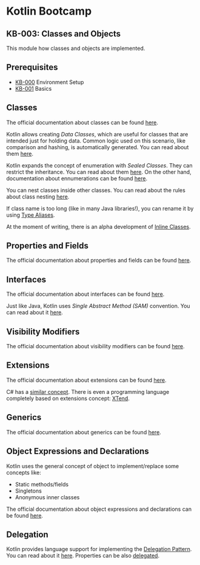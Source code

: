 # Kotlin Bootcamp
## KB-003: Classes and Objects
This module how classes and objects are implemented.

## Prerequisites
* [KB-000](../KB-000/index.md) Environment Setup
* [KB-001](../KB-001/index.md) Basics

## Classes
The official documentation about classes can be found [here](https://kotlinlang.org/docs/reference/classes.html).

Kotlin allows creating *Data Classes*, which are useful for classes that are intended just for holding data. Common logic used on this scenario, like comparison and hashing, is automatically generated. You can read about them [here](https://kotlinlang.org/docs/reference/data-classes.html).

Kotlin expands the concept of enumeration with *Sealed Classes*. They can restrict the inheritance. You can read about them [here](https://kotlinlang.org/docs/reference/sealed-classes.html). On the other hand, documentation about ennumerations can be found [here](https://kotlinlang.org/docs/reference/enum-classes.html).  

You can nest classes inside other classes. You can read about the rules about class nesting [here](https://kotlinlang.org/docs/reference/nested-classes.html).

If class name is too long (like in many Java libraries!), you can rename it by using [Type Aliases](https://kotlinlang.org/docs/reference/type-aliases.html).

At the moment of writing, there is an alpha development of [Inline Classes](https://kotlinlang.org/docs/reference/inline-classes.html).

## Properties and Fields
The official documentation about properties and fields can be found [here](https://kotlinlang.org/docs/reference/properties.html).

## Interfaces 
The official documentation about interfaces can be found [here](https://kotlinlang.org/docs/reference/interfaces.html).

Just like Java, Kotlin uses *Single Abstract Method (SAM)* convention. You can read about it [here](https://kotlinlang.org/docs/reference/fun-interfaces.html).

## Visibility Modifiers 
The official documentation about visibility modifiers can be found [here](https://kotlinlang.org/docs/reference/visibility-modifiers.html).

## Extensions
The official documentation about extensions can be found [here](https://kotlinlang.org/docs/reference/extensions.html).

C# has a [similar concept](https://docs.microsoft.com/en-us/dotnet/csharp/programming-guide/classes-and-structs/extension-methods). There is even a programming language completely based on extensions concept: [XTend](https://www.eclipse.org/xtend/). 

## Generics
The official documentation about generics can be found [here](https://kotlinlang.org/docs/reference/generics.html).

## Object Expressions and Declarations
Kotlin uses the general concept of object to implement/replace some concepts like:
* Static methods/fields
* Singletons
* Anonymous inner classes  

The official documentation about object expressions and declarations can be found [here](https://kotlinlang.org/docs/reference/object-declarations.html).

## Delegation
Kotlin provides language support for implementing the [Delegation Pattern](https://en.wikipedia.org/wiki/Delegation_pattern). You can read about it [here](https://kotlinlang.org/docs/reference/delegation.html). Properties can be also [delegated](https://kotlinlang.org/docs/reference/delegated-properties.html).

